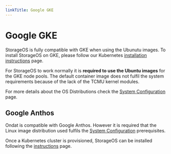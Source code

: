 ```yaml
---
linkTitle: Google GKE
---
```


# Google GKE

StorageOS is fully compatible with GKE when using the Ubunutu images. To
install StorageOS on GKE, please follow our Kubernetes [installation instructions](/docs/install/kubernetes) page.

For StorageOS to work normally it is __required to use the Ubuntu images__ for
the GKE node pools. The default container image does not fulfil the system
requirements because of the lack of the TCMU kernel modules.

For more details about the OS Distributions check the [System Configuration](/docs/prerequisites/systemconfiguration) page.

## Google Anthos

Ondat is compatible with Google Anthos. However it is required that the
Linux image distribution used fulfils the [System Configuration](/docs/prerequisites/systemconfiguration) prerequisites.

Once a Kubernetes cluster is provisioned, StorageOS can be installed following
the [instructions](/docs/install/kubernetes) page.

